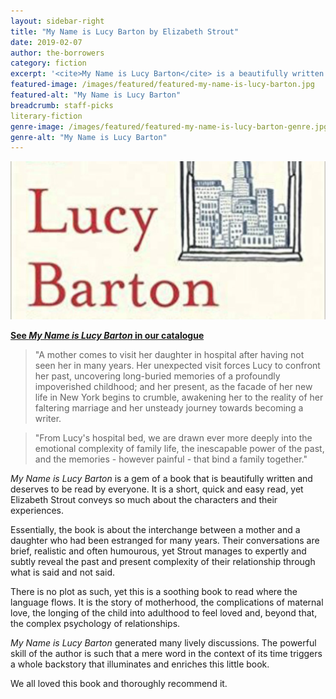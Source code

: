 ```yaml
---
layout: sidebar-right
title: "My Name is Lucy Barton by Elizabeth Strout"
date: 2019-02-07
author: the-borrowers
category: fiction
excerpt: '<cite>My Name is Lucy Barton</cite> is a beautifully written gem of a book.'
featured-image: /images/featured/featured-my-name-is-lucy-barton.jpg
featured-alt: "My Name is Lucy Barton"
breadcrumb: staff-picks
literary-fiction
genre-image: /images/featured/featured-my-name-is-lucy-barton-genre.jpg
genre-alt: "My Name is Lucy Barton"
---
```


![My Name is Lucy Barton](/images/featured/featured-my-name-is-lucy-barton.jpg)

**[See <cite>My Name is Lucy Barton</cite> in our catalogue](https://suffolk.spydus.co.uk/cgi-bin/spydus.exe/ENQ/OPAC/BIBENQ?BRN=2093124)**

> "A mother comes to visit her daughter in hospital after having not seen her in many years. Her unexpected visit forces Lucy to confront her past, uncovering long-buried memories of a profoundly impoverished childhood; and her present, as the facade of her new life in New York begins to crumble, awakening her to the reality of her faltering marriage and her unsteady journey towards becoming a writer.

> "From Lucy's hospital bed, we are drawn ever more deeply into the emotional complexity of family life, the inescapable power of the past, and the memories - however painful - that bind a family together."

<cite>My Name is Lucy Barton</cite> is a gem of a book that is beautifully written and deserves to be read by everyone. It is a short, quick and easy read, yet Elizabeth Strout conveys so much about the characters and their experiences.

Essentially, the book is about the interchange between a mother and a daughter who had been estranged for many years. Their conversations are brief, realistic and often humourous, yet Strout manages to expertly and subtly reveal the past and present complexity of their relationship through what is said and not said.

There is no plot as such, yet this is a soothing book to read where the language flows. It is the story of motherhood, the complications of maternal love, the longing of the child into adulthood to feel loved and, beyond that, the complex psychology of relationships.

<cite>My Name is Lucy Barton</cite> generated many lively discussions. The powerful skill of the author is such that a mere word in the context of its time triggers a whole backstory that illuminates and enriches this little book.

We all loved this book and thoroughly recommend it.
